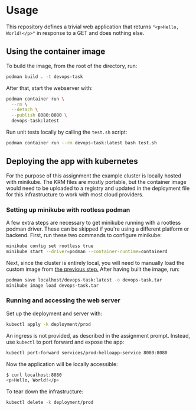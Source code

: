 # Usage

This repository defines a trivial web application that returns
`"<p>Hello, World!</p>"` in response to a GET and does nothing else.

## Using the container image

To build the image, from the root of the directory, run:

```bash
podman build . -t devops-task
```

After that, start the webserver with:

```bash
podman container run \
  --rm \
  --detach \
  --publish 8080:8080 \
  devops-task:latest
```

Run unit tests locally by calling the `test.sh` script:

```bash
podman container run --rm devops-task:latest bash test.sh
```

## Deploying the app with kubernetes

For the purpose of this assignment the example cluster is locally hosted with
minikube. The KRM files are mostly portable, but the container image would need
to be uploaded to a registry and updated in the deployment file for this
infrastructure to work with most cloud providers.

### Setting up minikube with rootless podman

A few extra steps are necessary to get minikube running with a rootless podman
driver. These can be skipped if you're using a different platform or
backend. First, run these two commands to configure minikube:

```bash
minikube config set rootless true
minikube start --driver=podman --container-runtime=containerd
```

Next, since the cluster is entirely local, you will need to manually load the
custom image from [the previous step.](#using-the-container-image) After having
built the image, run:

```bash
podman save localhost/devops-task:latest -o devops-task.tar
minikube image load devops-task.tar
```

### Running and accessing the web server

Set up the deployment and server with:

```bash
kubectl apply -k deployment/prod
```

An ingress is not provided, as described in the assignment prompt. Instead, use
`kubectl` to port forward and expose the app:

```bash
kubectl port-forward services/prod-helloapp-service 8080:8080
```

Now the application will be locally accessible:

```bash
$ curl localhost:8080
<p>Hello, World!</p>
```

To tear down the infrastructure:

```bash
kubectl delete -k deployment/prod
```
